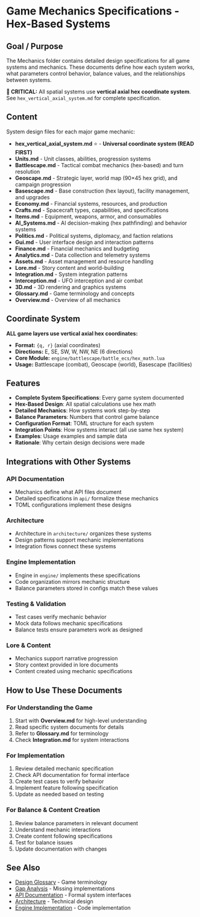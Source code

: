 # Game Mechanics Specifications - Hex-Based Systems

## Goal / Purpose

The Mechanics folder contains detailed design specifications for all game systems and mechanics. These documents define how each system works, what parameters control behavior, balance values, and the relationships between systems.

**🎯 CRITICAL:** All spatial systems use **vertical axial hex coordinate system**. See `hex_vertical_axial_system.md` for complete specification.

## Content

System design files for each major game mechanic:

- **hex_vertical_axial_system.md** ⭐ - **Universal coordinate system (READ FIRST)**
- **Units.md** - Unit classes, abilities, progression systems
- **Battlescape.md** - Tactical combat mechanics (hex-based) and turn resolution
- **Geoscape.md** - Strategic layer, world map (90×45 hex grid), and campaign progression
- **Basescape.md** - Base construction (hex layout), facility management, and upgrades
- **Economy.md** - Financial systems, resources, and production
- **Crafts.md** - Spacecraft types, capabilities, and specifications
- **Items.md** - Equipment, weapons, armor, and consumables
- **AI_Systems.md** - AI decision-making (hex pathfinding) and behavior systems
- **Politics.md** - Political systems, diplomacy, and faction relations
- **Gui.md** - User interface design and interaction patterns
- **Finance.md** - Financial mechanics and budgeting
- **Analytics.md** - Data collection and telemetry systems
- **Assets.md** - Asset management and resource handling
- **Lore.md** - Story content and world-building
- **Integration.md** - System integration patterns
- **Interception.md** - UFO interception and air combat
- **3D.md** - 3D rendering and graphics systems
- **Glossary.md** - Game terminology and concepts
- **Overview.md** - Overview of all mechanics

## Coordinate System

**ALL game layers use vertical axial hex coordinates:**
- **Format:** `{q, r}` (axial coordinates)
- **Directions:** E, SE, SW, W, NW, NE (6 directions)
- **Core Module:** `engine/battlescape/battle_ecs/hex_math.lua`
- **Usage:** Battlescape (combat), Geoscape (world), Basescape (facilities)

## Features

- **Complete System Specifications**: Every game system documented
- **Hex-Based Design**: All spatial calculations use hex math
- **Detailed Mechanics**: How systems work step-by-step
- **Balance Parameters**: Numbers that control game balance
- **Configuration Format**: TOML structure for each system
- **Integration Points**: How systems interact (all use same hex system)
- **Examples**: Usage examples and sample data
- **Rationale**: Why certain design decisions were made

## Integrations with Other Systems

### API Documentation
- Mechanics define what API files document
- Detailed specifications in `api/` formalize these mechanics
- TOML configurations implement these designs

### Architecture
- Architecture in `architecture/` organizes these systems
- Design patterns support mechanic implementations
- Integration flows connect these systems

### Engine Implementation
- Engine in `engine/` implements these specifications
- Code organization mirrors mechanic structure
- Balance parameters stored in configs match these values

### Testing & Validation
- Test cases verify mechanic behavior
- Mock data follows mechanic specifications
- Balance tests ensure parameters work as designed

### Lore & Content
- Mechanics support narrative progression
- Story context provided in lore documents
- Content created using mechanic specifications

## How to Use These Documents

### For Understanding the Game
1. Start with **Overview.md** for high-level understanding
2. Read specific system documents for details
3. Refer to **Glossary.md** for terminology
4. Check **Integration.md** for system interactions

### For Implementation
1. Review detailed mechanic specification
2. Check API documentation for formal interface
3. Create test cases to verify behavior
4. Implement feature following specification
5. Update as needed based on testing

### For Balance & Content Creation
1. Review balance parameters in relevant document
2. Understand mechanic interactions
3. Create content following specifications
4. Test for balance issues
5. Update documentation with changes

## See Also

- [Design Glossary](../GLOSSARY.md) - Game terminology
- [Gap Analysis](../gaps/README.md) - Missing implementations
- [API Documentation](../../api/README.md) - Formal system interfaces
- [Architecture](../../architecture/README.md) - Technical design
- [Engine Implementation](../../engine/README.md) - Code implementation
